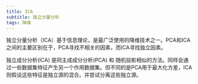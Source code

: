 ```yaml
---
title: ICA
subtitle: 独立分量分析
tags: 降维
---
```


独立分量分析（ICA）基于信息理论，是最广泛使用的降维技术之一。PCA和ICA之间的主要区别在于，PCA寻找不相关的因素，而ICA寻找独立因素。

独立成分分析(ICA) 是同主成成分分析(PCA) 和 随机投影相似的方法。同样会通过一些数据集特征产生另一个作用数据集。但不同的是PCA用于最大化方差，ICA 则假设这些特征是独立源的混合。并尝试分离这些独立源。


